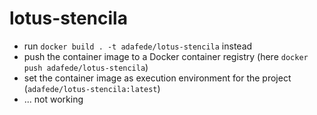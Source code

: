 # lotus-stencila

-  run `docker build . -t adafede/lotus-stencila` instead
-  push the container image to a Docker container registry (here `docker push adafede/lotus-stencila`)
-  set the container image as execution environment for the project (`adafede/lotus-stencila:latest`)
-  ... not working
